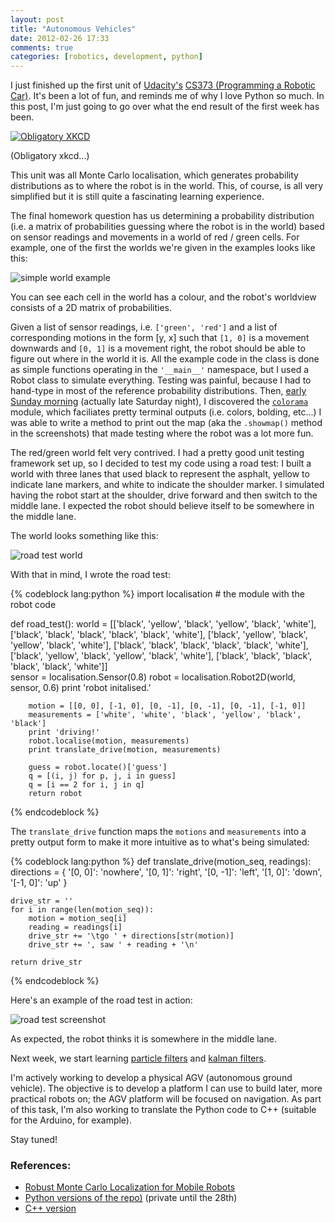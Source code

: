 ```yaml
---
layout: post
title: "Autonomous Vehicles"
date: 2012-02-26 17:33
comments: true
categories: [robotics, development, python]
---
```


I just finished up the first unit of [Udacity's](http://www.udacity.com) 
[CS373 (Programming a Robotic Car)](). 
It's been a lot of fun, and reminds me of why I love Python so
much. In this post, I'm just going to go over what the end result of
the first week has been.

<!-- more -->

[![Obligatory XKCD](http://imgs.xkcd.com/comics/python.png)](http://xkcd.com/353/)

(Obligatory xkcd...)

This unit was all Monte Carlo localisation, which generates
probability distributions as to where the robot is in the world. This,
of course, is all very simplified but it is still quite a fascinating
learning experience. 

The final homework question has us determining a probability
distribution (i.e. a matrix of probabilities guessing where the robot
is in the world) based on sensor readings and movements in a world of
red / green cells. For example, one of the first the worlds we're
given in the examples looks like this:

![simple world example](/images/cs373/unit1/simple_world.png)

You can see each cell in the world has a colour, and the robot's
worldview consists of a 2D matrix of probabilities. 

Given a list of sensor readings, i.e. `['green', 'red']` and a list
of corresponding motions in the form [y, x] such that `[1, 0]` is a
movement downwards and `[0, 1]` is a movement right, the robot should
be able to figure out where in the world it is. All the example code
in the class is done as simple functions operating in the `'__main__'`
namespace, but I used a Robot class to simulate everything. Testing
was painful, because I had to hand-type in most of the reference
probability distributions. Then,
[early Sunday morning](https://bitbucket.org/kisom/cs373/changeset/70b3d80194ee)
(actually late Saturday night), I discovered the
[`colorama`](http://pypi.python.org/pypi/colorama) module, which
faciliates pretty terminal outputs (i.e. colors, bolding, etc...) I
was able to write a method to print out the map (aka the `.showmap()`
method in the screenshots) that made testing where the robot was a lot
more fun.

The red/green world felt very contrived. I had a pretty good unit
testing framework set up, so I decided to test my code using a road
test: I built a world with three lanes that used black to represent
the asphalt, yellow to indicate lane markers, and white to indicate
the shoulder marker. I simulated having the robot start at the
shoulder, drive forward and then switch to the middle lane. I expected
the robot should believe itself to be somewhere in the middle
lane. 

The world looks something like this:

![road test world](/images/cs373/unit1/road_test_world.png)


With that in mind, I wrote the road test:

{% codeblock lang:python %}
import localisation         # the module with the robot code

def road_test():
        world = [['black', 'yellow', 'black', 'yellow', 'black', 'white'],
                 ['black', 'black', 'black', 'black', 'black', 'white'],
                 ['black', 'yellow', 'black', 'yellow', 'black', 'white'],
                 ['black', 'black', 'black', 'black', 'black', 'white'],
                 ['black', 'yellow', 'black', 'yellow', 'black', 'white'],
                 ['black', 'black', 'black', 'black', 'black', 'white']]  
        sensor = localisation.Sensor(0.8)
        robot = localisation.Robot2D(world, sensor, 0.6)
        print 'robot initalised.'
        
        motion = [[0, 0], [-1, 0], [0, -1], [0, -1], [0, -1], [-1, 0]]
        measurements = ['white', 'white', 'black', 'yellow', 'black', 'black']
        print 'driving!'
        robot.localise(motion, measurements)
        print translate_drive(motion, measurements)

        guess = robot.locate()['guess']
        q = [(i, j) for p, j, i in guess]
		q = [i == 2 for i, j in q]
		return robot
{% endcodeblock %}

The `translate_drive` function maps the `motions` and `measurements`
into a pretty output form to make it more intuitive as to what's being
simulated:

{% codeblock lang:python %}
def translate_drive(motion_seq, readings):
    directions = {
                    '[0, 0]':   'nowhere',
                    '[0, 1]':   'right',
                    '[0, -1]':  'left',
                    '[1, 0]':   'down',
                    '[-1, 0]':  'up'
    }

    drive_str = ''
    for i in range(len(motion_seq)):
        motion = motion_seq[i]
        reading = readings[i]
        drive_str += '\tgo ' + directions[str(motion)]
        drive_str += ', saw ' + reading + '\n'

    return drive_str
{% endcodeblock %}

Here's an example of the road test in action:

![road test screenshot](/images/cs373/unit1/road_test.png)

As expected, the robot thinks it is somewhere in the middle lane.

Next week, we start learning
[particle filters](https://en.wikipedia.org/wiki/Particle_filter)
and [kalman filters](https://en.wikipedia.org/wiki/Kalman_filter).

I'm actively working to develop a physical AGV (autonomous ground
vehicle). The objective is to develop a platform I can use to build
later, more practical robots on; the AGV platform will be focused on
navigation. As part of this task, I'm also working to translate the
Python code to C++ (suitable for the Arduino, for example).

Stay tuned!

### References:

* [Robust Monte Carlo Localization for Mobile Robots](http://robots.stanford.edu/papers/thrun.robust-mcl.html)
* [Python versions of the repo)](https://bitbucket.org/kisom/cs373) (private until the 28th)
* [C++ version](https://github.com/kisom/cs373)
